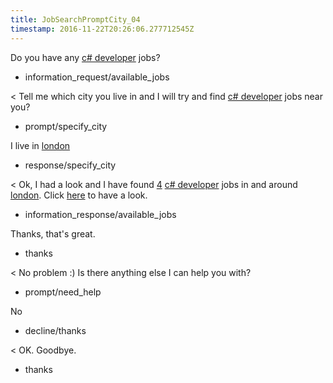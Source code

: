 ```yaml
---
title: JobSearchPromptCity_04
timestamp: 2016-11-22T20:26:06.277712545Z
---
```


Do you have any [c# developer](jobrole) jobs?
* information_request/available_jobs

< Tell me which city you live in and I will try and find [c# developer](jobrole) jobs near you?
* prompt/specify_city

I live in [london](city)
* response/specify_city

< Ok, I had a look and I have found [4](jobcount) [c# developer](jobrole) jobs in and around [london](city). Click [here](jobboardlink) to have a look.
* information_response/available_jobs

Thanks, that's great.
* thanks

< No problem :) Is there anything else I can help you with?
* prompt/need_help

No
* decline/thanks

< OK. Goodbye.
* thanks
